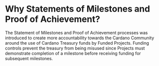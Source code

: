 # **Why Statements of Milestones and Proof of Achievement?**
The Statement of Milestones and Proof of Achievement processes was introduced to create more accountability towards the Cardano Community around the use of Cardano Treasury funds by Funded Projects. Funding controls prevent the treasury from being misused since Projects must demonstrate completion of a milestone before receiving funding for subsequent milestones.
